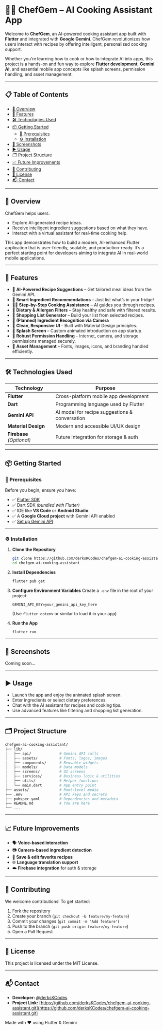 # 👨‍🍳 ChefGem – AI Cooking Assistant App

Welcome to **ChefGem**, an AI-powered cooking assistant app built with **Flutter** and integrated with **Google Gemini**. ChefGem revolutionizes how users interact with recipes by offering intelligent, personalized cooking support.

Whether you're learning how to cook or how to integrate AI into apps, this project is a hands-on and fun way to explore **Flutter development**, **Gemini AI**, and essential mobile app concepts like splash screens, permission handling, and asset management.

---

## 📋 Table of Contents

- [🚀 Overview](#-overview)
- [🧠 Features](#-features)
- [🛠️ Technologies Used](#️-technologies-used)
- [📦 Getting Started](#-getting-started)
  - [🔧 Prerequisites](#-prerequisites)
  - [⚙️ Installation](#️-installation)
- [📱 Screenshots](#-screenshots)
- [▶️ Usage](#️-usage)
- [🗂️ Project Structure](#️-project-structure)
- [📈 Future Improvements](#-future-improvements)
- [🤝 Contributing](#-contributing)
- [🪪 License](#-license)
- [📬 Contact](#-contact)

---

## 🚀 Overview

ChefGem helps users:
- Explore AI-generated recipe ideas.
- Receive intelligent ingredient suggestions based on what they have.
- Interact with a virtual assistant for real-time cooking help.

This app demonstrates how to build a modern, AI-enhanced Flutter application that is user-friendly, scalable, and production-ready. It’s a perfect starting point for developers aiming to integrate AI in real-world mobile applications.

---

## 🧠 Features

- 🤖 **AI-Powered Recipe Suggestions** – Get tailored meal ideas from the Gemini API.
- 🧾 **Smart Ingredient Recommendations** – Just list what’s in your fridge!
- 🧑‍🍳 **Step-by-Step Cooking Assistance** – AI guides you through recipes.
- 🥦 **Dietary & Allergen Filters** – Stay healthy and safe with filtered results.
- 🛒 **Shopping List Generator** – Build your list from selected recipes.
- 📸 **(Planned) Ingredient Recognition via Camera**
- 🎨 **Clean, Responsive UI** – Built with Material Design principles.
- 🧰 **Splash Screen** – Custom animated introduction on app startup.
- 🔐 **Robust Permission Handling** – Internet, camera, and storage permissions managed securely.
- 📂 **Asset Management** – Fonts, images, icons, and branding handled efficiently.

---

## 🛠️ Technologies Used

| Technology       | Purpose                                          |
|------------------|--------------------------------------------------|
| **Flutter**      | Cross-platform mobile app development            |
| **Dart**         | Programming language used by Flutter             |
| **Gemini API**   | AI model for recipe suggestions & conversation   |
| **Material Design** | Modern and accessible UI/UX design             |
| **Firebase** *(Optional)* | Future integration for storage & auth     |

---

## 📦 Getting Started

### 🔧 Prerequisites

Before you begin, ensure you have:

- ✅ [Flutter SDK](https://flutter.dev/docs/get-started/install)
- ✅ Dart SDK *(bundled with Flutter)*
- ✅ IDE like **VS Code** or **Android Studio**
- ✅ A **Google Cloud project** with Gemini API enabled  
- ✅ [Set up Gemini API](https://ai.google.dev/docs/gemini_api_overview)

---

### ⚙️ Installation

1. **Clone the Repository**
   ```bash
   git clone https://github.com/derksKCodes/chefgem-ai-cooking-assistant.git
   cd chefgem-ai-cooking-assistant

2.  **Install Dependencies**
    ```bash
    flutter pub get
    ```

3.  **Configure Environment Variables**
    Create a `.env` file in the root of your project:
    ```env
    GEMINI_API_KEY=your_gemini_api_key_here
    ```
    (Use `flutter_dotenv` or similar to load it in your app)

4.  **Run the App**
    ```bash
    flutter run
    ```

---

## 📱 Screenshots

Coming soon...

---

## ▶️ Usage
* Launch the app and enjoy the animated splash screen.
* Enter ingredients or select dietary preferences.
* Chat with the AI assistant for recipes and cooking tips.
* Use advanced features like filtering and shopping list generation.

---

## 🗂️ Project Structure
```bash
chefgem-ai-cooking-assistant/
├── lib/
│   ├── api/             # Gemini API calls
│   ├── assets/          # Fonts, logos, images
│   ├── components/      # Reusable widgets
│   ├── models/          # Data models
│   ├── screens/         # UI screens
│   ├── services/        # Business logic & utilities
│   ├── utils/           # Helper functions
│   └── main.dart        # App entry point
├── assets/              # Root-level media
├── .env                 # API keys and secrets
├── pubspec.yaml         # Dependencies and metadata
├── README.md            # You are here
└── ...
```
---

## 📈 Future Improvements
* 🗣️ **Voice-based interaction**
* 📷 **Camera-based ingredient detection**
* 📝 **Save & edit favorite recipes**
* 🌐 **Language translation support**
* ☁️ **Firebase integration** for auth & storage

---

## 🤝 Contributing
We welcome contributions! To get started:

1.  Fork the repository
2.  Create your branch (`git checkout -b feature/my-feature`)
3.  Commit your changes (`git commit -m 'Add feature'`)
4.  Push to the branch (`git push origin feature/my-feature`)
5.  Open a Pull Request

---

## 🪪 License
This project is licensed under the MIT License.

---

## 📬 Contact
* **Developer:** [@derksKCodes](https://github.com/derksKCodes)
* **Project Link:** [https://github.com/derksKCodes/chefgem-ai-cooking-assistant.git](https://github.com/derksKCodes/chefgem-ai-cooking-assistant.git)

Made with ❤️ using Flutter & Gemini

